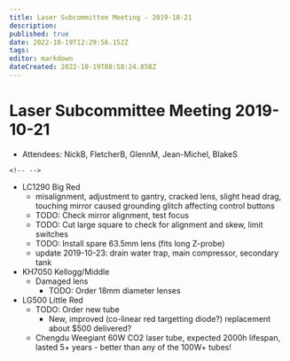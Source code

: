 ```yaml
---
title: Laser Subcommittee Meeting - 2019-10-21
description: 
published: true
date: 2022-10-19T12:29:56.152Z
tags: 
editor: markdown
dateCreated: 2022-10-19T08:58:24.858Z
---
```


# Laser Subcommittee Meeting 2019-10-21

-   Attendees: NickB, FletcherB, GlennM, Jean-Michel, BlakeS

```{=html}
<!-- -->
```
-   LC1290 Big Red
    -   misalignment, adjustment to gantry, cracked lens, slight head drag, touching mirror caused grounding glitch affecting control buttons
    -   TODO: Check mirror alignment, test focus
    -   TODO: Cut large square to check for alignment and skew, limit switches
    -   TODO: Install spare 63.5mm lens (fits long Z-probe)
    -   update 2019-10-23: drain water trap, main compressor, secondary tank
-   KH7050 Kellogg/Middle
    -   Damaged lens
        -   TODO: Order 18mm diameter lenses
-   LG500 Little Red
    -   TODO: Order new tube
        -   New, improved (co-linear red targetting diode?) replacement about \$500 delivered?
    -   Chengdu Weegiant 60W CO2 laser tube, expected 2000h lifespan, lasted 5+ years - better than any of the 100W+ tubes!
